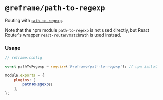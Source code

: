 # `@reframe/path-to-regexp`

Routing with [`path-to-regexp`](https://github.com/pillarjs/path-to-regexp).

Note that the npm module `path-to-regexp` is not used directly, but React Router's wrapper `react-router/matchPath` is used instead.

### Usage

~~~js
// reframe.config

const pathToRegexp = require('@reframe/path-to-regexp'); // npm install @reframe/path-to-regexp

module.exports = {
    plugins: [
        pathToRegexp()
    ],
};
~~~
